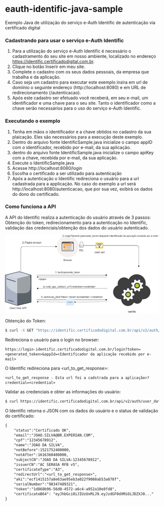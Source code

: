 # eauth-identific-java-sample
Exemplo Java de utilização do serviço e-Auth Identific de autenticação via certificado digital

### Cadastrando para usar o serviço e-Auth Identific ###
 
1. Para a utilização do serviço e-Auth Identific é necessário o cadastramento do seu site em nosso ambiente, localizado no endereço https://identific.certificadodigital.com.br.
1. Clique no botão Inserir em meu site.
1. Complete o cadastro com os seus dados pessoais, da empresa que trabalha e da aplicação. 
1. Caso seja um cadastro para executar este exemplo insira em url de domiínio o seguinte endereço (http://localhost:8080) e em URL de redirecionamento (/autenticacao). 
1. Após este cadastro ser efetuado você receberá, em seu e-mail, um identificador e uma chave para o seu site. Tanto o identificador como a chave serão necessários para o uso do serviço e-Auth Identific. 

### Executando o exemplo ###

1. Tenha em mãos o identificador e a chave obtidos no cadastro da sua plaicação. Eles são necessários para a execução deste exemplo.   
1. Dentro do arquivo fonte IdentificSample.java inicialize o campo appID com o identificador, recebido por e-mail,
da sua aplicação.
1. dentro do arquivo fonte IdentificSample.java inicialize o campo apiKey com a chave, recebida por e-mail,
da sua aplicação.
1. Execute o IdentificSample.java
1. Acesse http://localhost:8080/login
1. Escolha o certificado a ser utilizado para autenticação
1. Após a autenticação o Identific redireciona o usuário para a url cadastrada para a applicação. No caso do exemplo a url será http://localhost:8080/autenticacao, que por sua vez, exibirá os dados do dono do certificado.

### Como funciona a API ###

A API do Identific realiza a autenticação do usuário através de 3 passos: Obtenção do token, redirecionamento para a autenticação no Identific, validação das credenciais/obtenção dos dados do usuário autenticado.

![alt text](docs/identific_api_flow.png)

Obtenção do Token:

```sh
$ curl -X GET "https://identific.certificadodigital.com.br/api/v2/auth/generate_token" -H "Authorization: Bearer <Chave recebida por e-mail>"

```

Redireciona o usuário para o login no browser:

```
https://login-identific.certificadodigital.com.br/login?token=<generated_token>&appId=<Identificador da aplicação recebido por e-mail>
```

O Identific redireciona para <url_to_get_response>:

```
<url_to_get_response - Esta url foi a cadstrada para a aplicação>?credential=<credential>

```

Validar as credenciais e obter as informações do usuário:

```sh
$ curl https://identific.certificadodigital.com.br/api/v2/auth/user_data -d token=<token> -d credential=<credential> -H "Authorization: Bearer <Chave recebida por e-mail>" 
```

O Identific retorna o JSON com os dados do usuário e o status de validação do certificado:

```
{
	"status":"Certificado OK",
	"email":"JOAO.SILVA@BR.EXPERIAN.COM",
	"cpf":"12345678912",
	"name":"JOAO DA SILVA",
	"notBefore":1521752400000,
	"notAfter":1616360400000,
	"subjectCN":"JOAO DA SILVA:12345678912",
	"issuerCN":"AC SERASA RFB v5",
	"certificateType":"A3",
	"redirectUrl":"<url_to_get_response>",
	"aki":"ecf1415157a8e63ae95eb3a022f9088ab53a878f",
	"serialNumber":"98347489321",
	"token":"1d868b96-56d0-4572-a6c4-a952a10e8fd8",
	"certificateB64": "eyJhbGciOiJIUzUxMiJ9.eyJzdGF0dXMiOiJDZXJ0..."
}
```
